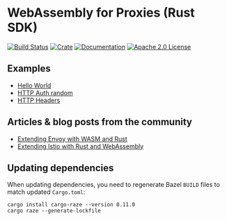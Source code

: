 # WebAssembly for Proxies (Rust SDK)

[![Build Status][build-badge]][build-link]
[![Crate][crate-badge]][crate-link]
[![Documentation][docs-badge]][docs-link]
[![Apache 2.0 License][license-badge]][license-link]


[build-badge]: https://github.com/yskopets/proxy-wasm-rust-sdk/workflows/Rust/badge.svg?branch=proxy-wasm-spec-0.1.0
[build-link]: https://github.com/yskopets/proxy-wasm-rust-sdk/actions?query=workflow%3ARust+branch%3Aproxy-wasm-spec-0.1.0
[crate-badge]: https://img.shields.io/crates/v/proxy-wasm-experimental.svg
[crate-link]: https://crates.io/crates/proxy-wasm-experimental
[docs-badge]: https://docs.rs/proxy-wasm-experimental/badge.svg
[docs-link]: https://docs.rs/proxy-wasm-experimental
[license-badge]: https://img.shields.io/github/license/proxy-wasm/proxy-wasm-rust-sdk
[license-link]: https://github.com/proxy-wasm/proxy-wasm-rust-sdk/blob/master/LICENSE

## Examples

+ [Hello World](./examples/hello_world.rs)
+ [HTTP Auth random](./examples/http_auth_random.rs)
+ [HTTP Headers](./examples/http_headers.rs)

## Articles & blog posts from the community

+ [Extending Envoy with WASM and Rust](https://antweiss.com/blog/extending-envoy-with-wasm-and-rust/)
+ [Extending Istio with Rust and WebAssembly](https://blog.red-badger.com/extending-istio-with-rust-and-webassembly)

## Updating dependencies

When updating dependencies, you need to regenerate Bazel `BUILD` files to match updated `Cargo.toml`:
```
cargo install cargo-raze --version 0.11.0
cargo raze --generate-lockfile
```
